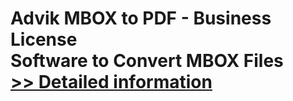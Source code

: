 # Advik MBOX to PDF - Business License<br />Software to Convert MBOX Files<br />[>> Detailed information](https://secure.shareit.com/shareit/product.html?productid=300804986&affiliateid=200057808)